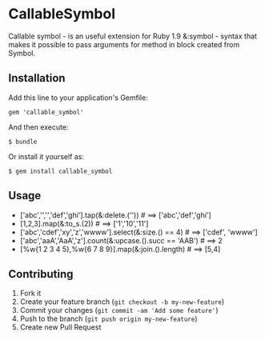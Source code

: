 # CallableSymbol

Callable symbol - is an useful extension for Ruby 1.9 &:symbol - syntax that makes it possible to pass arguments for method in block created from Symbol.

## Installation

Add this line to your application's Gemfile:

    gem 'callable_symbol'

And then execute:

    $ bundle

Or install it yourself as:

    $ gem install callable_symbol

## Usage

  * ['abc','','','def','ghi'].tap(&:delete.(''))             # ==> ['abc','def','ghi']
  * [1,2,3].map(&:to_s.(2))                                  # ==> ['1','10','11']
  * ['abc','cdef','xy','z','wwww'].select(&:size.() == 4)    # ==> ['cdef', 'wwww']
  * ['abc','aaA','AaA','z'].count(&:upcase.().succ == 'AAB') # ==> 2
  * [%w{1 2 3 4 5},%w{6 7 8 9}].map(&:join.().length)         # ==> [5,4] 

## Contributing

1. Fork it
2. Create your feature branch (`git checkout -b my-new-feature`)
3. Commit your changes (`git commit -am 'Add some feature'`)
4. Push to the branch (`git push origin my-new-feature`)
5. Create new Pull Request
